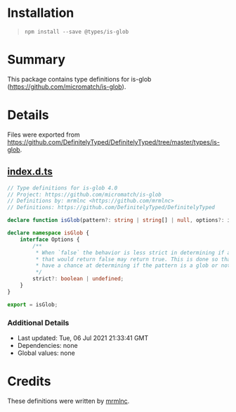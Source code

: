 # Installation
> `npm install --save @types/is-glob`

# Summary
This package contains type definitions for is-glob (https://github.com/micromatch/is-glob).

# Details
Files were exported from https://github.com/DefinitelyTyped/DefinitelyTyped/tree/master/types/is-glob.
## [index.d.ts](https://github.com/DefinitelyTyped/DefinitelyTyped/tree/master/types/is-glob/index.d.ts)
````ts
// Type definitions for is-glob 4.0
// Project: https://github.com/micromatch/is-glob
// Definitions by: mrmlnc <https://github.com/mrmlnc>
// Definitions: https://github.com/DefinitelyTyped/DefinitelyTyped

declare function isGlob(pattern?: string | string[] | null, options?: isGlob.Options): boolean;

declare namespace isGlob {
    interface Options {
        /**
         * When `false` the behavior is less strict in determining if a pattern is a glob. Meaning that some patterns
         * that would return false may return true. This is done so that matching libraries like micromatch
         * have a chance at determining if the pattern is a glob or not.
         */
        strict?: boolean | undefined;
    }
}

export = isGlob;

````

### Additional Details
 * Last updated: Tue, 06 Jul 2021 21:33:41 GMT
 * Dependencies: none
 * Global values: none

# Credits
These definitions were written by [mrmlnc](https://github.com/mrmlnc).
